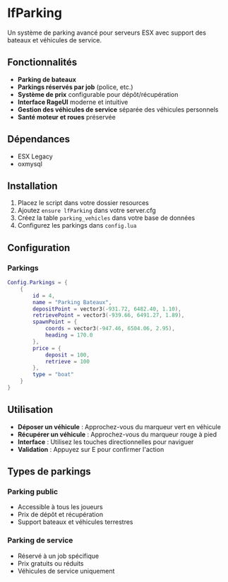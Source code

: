 # lfParking

Un système de parking avancé pour serveurs ESX avec support des bateaux et véhicules de service.

## Fonctionnalités

- **Parking de bateaux**
- **Parkings réservés par job** (police, etc.)
- **Système de prix** configurable pour dépôt/récupération
- **Interface RageUI** moderne et intuitive
- **Gestion des véhicules de service** séparée des véhicules personnels
- **Santé moteur et roues** préservée

## Dépendances

- ESX Legacy
- oxmysql

## Installation

1. Placez le script dans votre dossier resources
2. Ajoutez `ensure lfParking` dans votre server.cfg
3. Créez la table `parking_vehicles` dans votre base de données
4. Configurez les parkings dans `config.lua`

## Configuration

### Parkings
```lua
Config.Parkings = {
    {
        id = 4,
        name = "Parking Bateaux",
        depositPoint = vector3(-931.72, 6482.40, 1.10),
        retrievePoint = vector3(-939.66, 6491.27, 1.89),
        spawnPoint = {
            coords = vector3(-947.46, 6504.06, 2.95),
            heading = 170.0
        },
        price = {
            deposit = 100,
            retrieve = 100
        },
        type = "boat"
    }
}
```

## Utilisation

- **Déposer un véhicule** : Approchez-vous du marqueur vert en véhicule
- **Récupérer un véhicule** : Approchez-vous du marqueur rouge à pied
- **Interface** : Utilisez les touches directionnelles pour naviguer
- **Validation** : Appuyez sur E pour confirmer l'action

## Types de parkings

### Parking public
- Accessible à tous les joueurs
- Prix de dépôt et récupération
- Support bateaux et véhicules terrestres

### Parking de service
- Réservé à un job spécifique
- Prix gratuits ou réduits
- Véhicules de service uniquement
